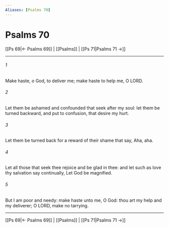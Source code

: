 ```yaml
---
Aliases: [Psalms 70]
---
```

# Psalms 70

[[Ps 69|← Psalms 69]] | [[Psalms]] | [[Ps 71|Psalms 71 →]]
***



###### 1 
Make haste, o God, to deliver me; make haste to help me, O LORD. 

###### 2 
Let them be ashamed and confounded that seek after my soul: let them be turned backward, and put to confusion, that desire my hurt. 

###### 3 
Let them be turned back for a reward of their shame that say, Aha, aha. 

###### 4 
Let all those that seek thee rejoice and be glad in thee: and let such as love thy salvation say continually, Let God be magnified. 

###### 5 
But I am poor and needy: make haste unto me, O God: thou art my help and my deliverer; O LORD, make no tarrying.

***
[[Ps 69|← Psalms 69]] | [[Psalms]] | [[Ps 71|Psalms 71 →]]
